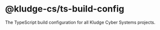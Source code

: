 # @kludge-cs/ts-build-config

The TypeScript build configuration for all Kludge Cyber Systems projects.
